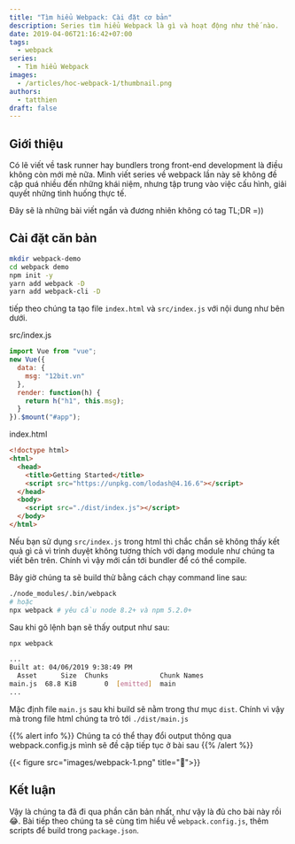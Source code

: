 ```yaml
---
title: "Tìm hiểu Webpack: Cài đặt cơ bản"
description: Series tìm hiểu Webpack là gì và hoạt động như thế nào.
date: 2019-04-06T21:16:42+07:00
tags:
  - webpack
series:
  - Tìm hiểu Webpack
images:
  - /articles/hoc-webpack-1/thumbnail.png
authors:
  - tatthien
draft: false
---
```


## Giới thiệu

Có lẽ viết về task runner hay bundlers trong front-end development là điều không còn mới mẻ nữa. Mình viết series về webpack lần này sẽ không đề cập quá nhiều đến những khái niệm, nhưng tập trung vào việc cấu hình, giải quyết những tình huống thực tế.

Đây sẽ là những bài viết ngắn và đương nhiên không có tag TL;DR =))

## Cài đặt căn bản


```bash
mkdir webpack-demo
cd webpack demo
npm init -y
yarn add webpack -D
yarn add webpack-cli -D
```

tiếp theo chúng ta tạo file `index.html` và `src/index.js` với nội dung như bên dưới.

<div class="filename">src/index.js</div>

```js
import Vue from "vue";
new Vue({
  data: {
    msg: "12bit.vn"
  },
  render: function(h) {
    return h("h1", this.msg);
  }
}).$mount("#app");

```


<div class="filename">index.html</div>

```html
<!doctype html>
<html>
  <head>
    <title>Getting Started</title>
    <script src="https://unpkg.com/lodash@4.16.6"></script>
  </head>
  <body>
    <script src="./dist/index.js"></script>
  </body>
</html>
```

Nếu bạn sử dụng `src/index.js` trong html thì chắc chắn sẽ không thấy kết quả gì cả vì trình duyệt không tương thích với dạng module như chúng ta viết bên trên. Chính vì vậy mới cần tới bundler để có thể compile.

Bây giờ chúng ta sẽ build thử bằng cách chạy command line sau:

```bash
./node_modules/.bin/webpack
# hoặc
npx webpack # yêu cầu node 8.2+ và npm 5.2.0+
```

Sau khi gõ lệnh bạn sẽ thấy output như sau:

```bash
npx webpack

...
Built at: 04/06/2019 9:38:49 PM
  Asset      Size  Chunks             Chunk Names
main.js  68.8 KiB       0  [emitted]  main
...
```

Mặc định file `main.js` sau khi build sẽ nằm trong thư mục `dist`. Chính vì vậy mà trong file html chúng ta trỏ tới `./dist/main.js`

{{% alert info %}}
Chúng ta có thể thay đổi output thông qua webpack.config.js mình sẽ đề cập tiếp tục ở bài sau
{{% /alert %}}

{{< figure src="images/webpack-1.png" title=":tada:">}}

## Kết luận

Vậy là chúng ta đã đi qua phần căn bản nhất, như vậy là đủ cho bài này rồi :joy:. Bài tiếp theo chúng ta sẽ cùng tìm hiểu về `webpack.config.js`, thêm scripts để build trong `package.json`.

